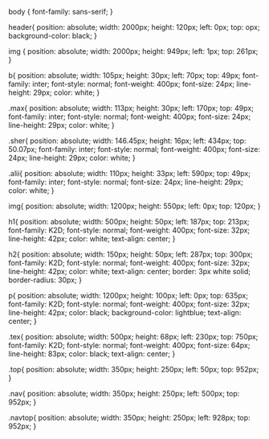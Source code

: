 body {
    font-family: sans-serif;
}

header{
position: absolute;
width: 2000px;
height: 120px;
left: 0px;
top: opx;
background-color: black;
}

img {
position: absolute;
width: 2000px;
height: 949px;
left: 1px;
top: 261px;
}

b{
position: absolute;
width: 105px;
height: 30px;
left: 70px;
top: 49px;
font-family: inter;
font-style: normal;
font-weight: 400px;
font-size: 24px;
line-height: 29px;
color: white;
}

.max{
position: absolute;
width: 113px;
height: 30px;
left: 170px;
top: 49px;
font-family: inter;
font-style: normal;
font-weight: 400px;
font-size: 24px;
line-height: 29px;
color: white;
}

.sher{
position: absolute;
width: 146.45px;
height: 16px;
left: 434px;
top: 50.07px;
font-family: inter;
font-style: normal;
font-weight: 400px;
font-size: 24px;
line-height: 29px;
color: white;
}

.alii{
position: absolute;
width: 110px;
height: 33px;
left: 590px;
top: 49px;
font-family: inter;
font-style: normal;
font-size: 24px;
line-height: 29px;
color: white;
}

img{
position: absolute;
width: 1200px;
height: 550px;
left: 0px;
top: 120px;
}

h1{
position: absolute;
width: 500px;
height: 50px;
left: 187px;
top: 213px;
font-family: K2D;
font-style: normal;
font-weight: 400px;
font-size: 32px;
line-height: 42px;
color: white;
text-align: center;
}

h2{
position: absolute;
width: 150px;
height: 50px;
left: 287px;
top: 300px;
font-family: K2D;
font-style: normal;
font-weight: 400px;
font-size: 32px;
line-height: 42px;
color: white;
text-align: center;
border: 3px white solid;
border-radius: 30px;
}

p{
position: absolute;
width: 1200px;
height: 100px;
left: 0px;
top: 635px;
font-family: K2D;
font-style: normal;
font-weight: 400px;
font-size: 32px;
line-height: 42px;
color: black;
background-color: lightblue;
text-align: center;
}

.tex{
position: absolute;
width: 500px;
height: 68px;
left: 230px;
top: 750px;
font-family: K2D;
font-style: normal;
font-weight: 400px;
font-size: 64px;
line-height: 83px;
color: black;
text-align: center;
}

.top{
position: absolute;
width: 350px;
height: 250px;
left: 50px;
top: 952px;
}

.nav{
position: absolute;
width: 350px;
height: 250px;
left: 500px;
top: 952px;
}

.navtop{
position: absolute;
width: 350px;
height: 250px;
left: 928px;
top: 952px;
}

